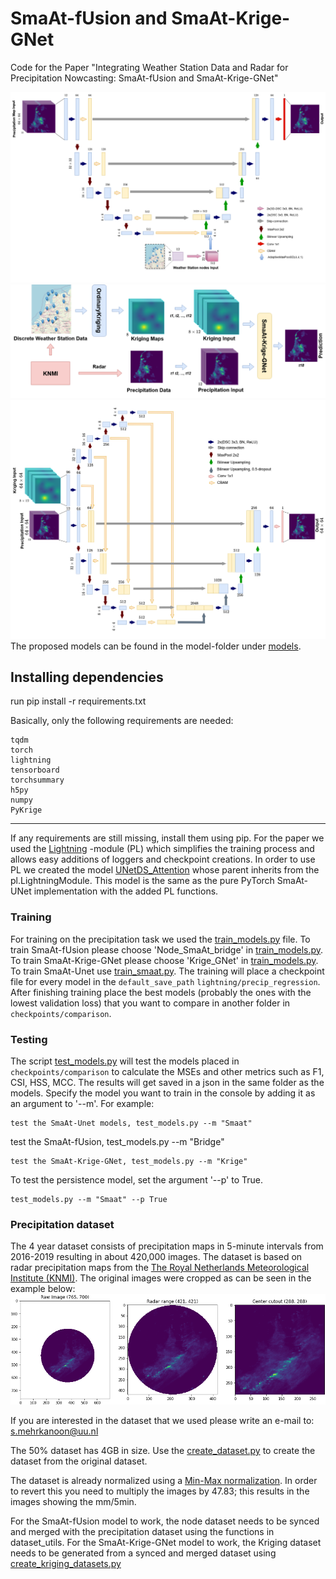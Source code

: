 # SmaAt-fUsion and SmaAt-Krige-GNet
Code for the Paper "Integrating Weather Station Data and Radar for Precipitation Nowcasting: SmaAt-fUsion and SmaAt-Krige-GNet"

![SmaAt-fUsion](SmaAt-fUsion.png)
![Kriging Overview](Kriging_Overview.png)
![SmaAt-Krige-GNet](SmaAt-Krige-GNet.png)
The proposed models can be found in the model-folder under [models](models/unet_precip_regression_lightning.py).


## Installing dependencies
run pip install -r requirements.txt

Basically, only the following requirements are needed:
```
tqdm
torch
lightning
tensorboard
torchsummary
h5py
numpy
PyKrige
```


---
If any requirements are still missing, install them using pip.
For the paper we used the [Lightning](https://github.com/Lightning-AI/lightning) -module (PL) which simplifies the training process and allows easy additions of loggers and checkpoint creations.
In order to use PL we created the model [UNetDS_Attention](models/unet_precip_regression_lightning.py) whose parent inherits from the pl.LightningModule. This model is the same as the pure PyTorch SmaAt-UNet implementation with the added PL functions.

### Training
For training on the precipitation task we used the [train_models.py](train_models.py) file. 
To train SmaAt-fUsion please choose 'Node_SmaAt_bridge' in [train_models.py](train_models.py).
To train SmaAt-Krige-GNet please choose 'Krige_GNet' in [train_models.py](train_models.py).
To train SmaAt-Unet use [train_smaat.py](train_smaat.py).
The training will place a checkpoint file for every model in the `default_save_path` `lightning/precip_regression`.
After finishing training place the best models (probably the ones with the lowest validation loss) that you want to compare in another folder in `checkpoints/comparison`.

### Testing
The script [test_models.py](test_models.py) will test the models placed in `checkpoints/comparison` to calculate the MSEs and other metrics such as F1, CSI, HSS, MCC.
The results will get saved in a json in the same folder as the models.
Specify the model you want to train in the console by adding it as an argument to '--m'.
For example:
```
test the SmaAt-Unet models, test_models.py --m "Smaat"
```
test the SmaAt-fUsion, test_models.py --m "Bridge"
```
test the SmaAt-Krige-GNet, test_models.py --m "Krige"
```
To test the persistence model, set the argument '--p' to True.
```
test_models.py --m "Smaat" --p True
```

### Precipitation dataset
The 4 year dataset consists of precipitation maps in 5-minute intervals from 2016-2019 resulting in about 420,000 images. 
The dataset is based on radar precipitation maps from the [The Royal Netherlands Meteorological Institute (KNMI)](https://www.knmi.nl/over-het-knmi/about).
The original images were cropped as can be seen in the example below:
![Precip cutout](Precipitation%20map%20Cutout.png)

If you are interested in the dataset that we used please write an e-mail to: s.mehrkanoon@uu.nl

The 50% dataset has 4GB in size. Use the [create_dataset.py](create_datasets.py) to create the dataset from the original dataset.

The dataset is already normalized using a [Min-Max normalization](https://en.wikipedia.org/wiki/Feature_scaling#Rescaling_(min-max_normalization)).
In order to revert this you need to multiply the images by 47.83; this results in the images showing the mm/5min.

For the SmaAt-fUsion model to work, the node dataset needs to be synced and merged with the precipitation dataset using the functions in dataset_utils.
For the SmaAt-Krige-GNet model to work, the Kriging dataset needs to be generated from a synced and merged dataset using [create_kriging_datasets.py](create_kriging_datasets.py)

